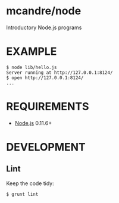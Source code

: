 # mcandre/node

Introductory Node.js programs

# EXAMPLE

```
$ node lib/hello.js
Server running at http://127.0.0.1:8124/
$ open http://127.0.0.1:8124/
...
```

# REQUIREMENTS

* [Node.js](http://nodejs.org/) 0.11.6+

# DEVELOPMENT

## Lint

Keep the code tidy:

```
$ grunt lint
```
